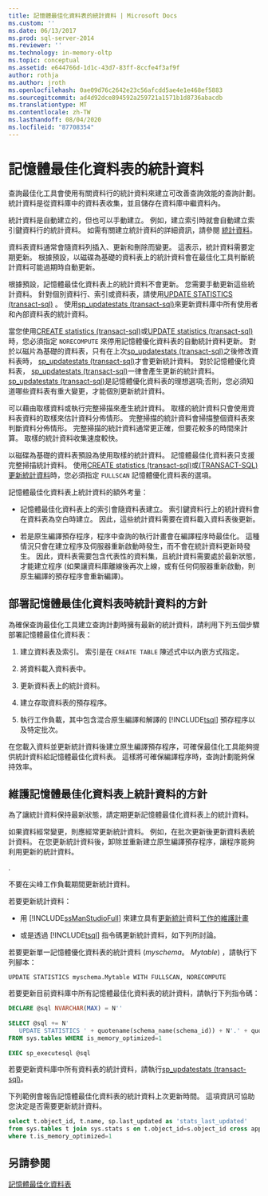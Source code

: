 ```yaml
---
title: 記憶體最佳化資料表的統計資料 | Microsoft Docs
ms.custom: ''
ms.date: 06/13/2017
ms.prod: sql-server-2014
ms.reviewer: ''
ms.technology: in-memory-oltp
ms.topic: conceptual
ms.assetid: e644766d-1d1c-43d7-83ff-8ccfe4f3af9f
author: rothja
ms.author: jroth
ms.openlocfilehash: 0ae09d76c2642e23c56afcdd5ae4e1e468ef5883
ms.sourcegitcommit: ad4d92dce894592a259721a1571b1d8736abacdb
ms.translationtype: MT
ms.contentlocale: zh-TW
ms.lasthandoff: 08/04/2020
ms.locfileid: "87708354"
---
```

# <a name="statistics-for-memory-optimized-tables"></a>記憶體最佳化資料表的統計資料
  查詢最佳化工具會使用有關資料行的統計資料來建立可改善查詢效能的查詢計劃。 統計資料是從資料庫中的資料表收集，並且儲存在資料庫中繼資料內。  
  
 統計資料是自動建立的，但也可以手動建立。 例如，建立索引時就會自動建立索引鍵資料行的統計資料。 如需有關建立統計資料的詳細資訊，請參閱 [統計資料](../statistics/statistics.md)。  
  
 資料表資料通常會隨資料列插入、更新和刪除而變更。 這表示，統計資料需要定期更新。 根據預設，以磁碟為基礎的資料表上的統計資料會在最佳化工具判斷統計資料可能過期時自動更新。  
  
 根據預設，記憶體最佳化資料表上的統計資料不會更新。 您需要手動更新這些統計資料。 針對個別資料行、索引或資料表，請使用[UPDATE STATISTICS &#40;transact-sql&#41;](/sql/t-sql/statements/update-statistics-transact-sql) 。 使用[sp_updatestats &#40;transact-sql&#41;](/sql/relational-databases/system-stored-procedures/sp-updatestats-transact-sql)來更新資料庫中所有使用者和內部資料表的統計資料。  
  
 當您使用[CREATE statistics &#40;transact-sql&#41;](/sql/t-sql/statements/create-statistics-transact-sql)或[UPDATE statistics &#40;transact-sql&#41;](/sql/t-sql/statements/update-statistics-transact-sql)時，您必須指定 `NORECOMPUTE` 來停用記憶體優化資料表的自動統計資料更新。 對於以磁片為基礎的資料表，只有在上次[sp_updatestats &#40;transact-sql&#41;](/sql/relational-databases/system-stored-procedures/sp-updatestats-transact-sql)之後修改資料表時， [sp_updatestats &#40;transact-sql&#41;](/sql/relational-databases/system-stored-procedures/sp-updatestats-transact-sql)才會更新統計資料。 對於記憶體優化資料表， [sp_updatestats &#40;transact-sql&#41;](/sql/relational-databases/system-stored-procedures/sp-updatestats-transact-sql)一律會產生更新的統計資料。 [sp_updatestats &#40;transact-sql&#41;](/sql/relational-databases/system-stored-procedures/sp-updatestats-transact-sql)是記憶體優化資料表的理想選項;否則，您必須知道哪些資料表有重大變更，才能個別更新統計資料。  
  
 可以藉由取樣資料或執行完整掃描來產生統計資料。 取樣的統計資料只會使用資料表資料的取樣來估計資料分佈情形。 完整掃描的統計資料會掃描整個資料表來判斷資料分佈情形。 完整掃描的統計資料通常更正確，但要花較多的時間來計算。 取樣的統計資料收集速度較快。  
  
 以磁碟為基礎的資料表預設為使用取樣的統計資料。 記憶體最佳化資料表只支援完整掃描統計資料。 使用[CREATE statistics &#40;transact-sql&#41;](/sql/t-sql/statements/create-statistics-transact-sql)或[&#40;TRANSACT-SQL&#41;更新統計資料](/sql/t-sql/statements/update-statistics-transact-sql)時，您必須指定 `FULLSCAN` 記憶體優化資料表的選項。  
  
 記憶體最佳化資料表上統計資料的額外考量：  
  
-   記憶體最佳化資料表上的索引會隨資料表建立。 索引鍵資料行上的統計資料會在資料表為空白時建立。 因此，這些統計資料需要在資料載入資料表後更新。  
  
-   若是原生編譯預存程序，程序中查詢的執行計畫會在編譯程序時最佳化。 這種情況只會在建立程序及伺服器重新啟動時發生，而不會在統計資料更新時發生。 因此，資料表需要包含代表性的資料集，且統計資料需要處於最新狀態，才能建立程序  (如果讓資料庫離線後再次上線，或有任何伺服器重新啟動，則原生編譯的預存程序會重新編譯)。  
  
## <a name="guidelines-for-statistics-when-deploying-memory-optimized-tables"></a>部署記憶體最佳化資料表時統計資料的方針  
 為確保查詢最佳化工具建立查詢計劃時擁有最新的統計資料，請利用下列五個步驟部署記憶體最佳化資料表：  
  
1.  建立資料表及索引。 索引是在 `CREATE TABLE` 陳述式中以內嵌方式指定。  
  
2.  將資料載入資料表中。  
  
3.  更新資料表上的統計資料。  
  
4.  建立存取資料表的預存程序。  
  
5.  執行工作負載，其中包含混合原生編譯和解譯的 [!INCLUDE[tsql](../../../includes/tsql-md.md)] 預存程序以及特定批次。  
  
 在您載入資料並更新統計資料後建立原生編譯預存程序，可確保最佳化工具能夠提供統計資料給記憶體最佳化資料表。 這樣將可確保編譯程序時，查詢計劃能夠保持效率。  
  
## <a name="guidelines-for-maintaining-statistics-on-memory-optimized-tables"></a>維護記憶體最佳化資料表上統計資料的方針  
 為了讓統計資料保持最新狀態，請定期更新記憶體最佳化資料表上的統計資料。  
  
 如果資料經常變更，則應經常更新統計資料。 例如，在批次更新後更新資料表統計資料。 在您更新統計資料後，卸除並重新建立原生編譯預存程序，讓程序能夠利用更新的統計資料。  
  
 .  
  
 不要在尖峰工作負載期間更新統計資料。  
  
 若要更新統計資料：  
  
-   用 [!INCLUDE[ssManStudioFull](../../includes/ssmanstudiofull-md.md)] 來建立具有[更新統計](../maintenance-plans/update-statistics-task-maintenance-plan.md)資料[工作的維護計畫](../maintenance-plans/create-a-maintenance-plan.md)  
  
-   或是透過 [!INCLUDE[tsql](../../../includes/tsql-md.md)] 指令碼更新統計資料，如下列所討論。  
  
 若要更新單一記憶體優化資料表的統計資料 (*myschema*。 *Mytable*) ，請執行下列腳本：  
  
```  
UPDATE STATISTICS myschema.Mytable WITH FULLSCAN, NORECOMPUTE  
```  
  
 若要更新目前資料庫中所有記憶體最佳化資料表的統計資料，請執行下列指令碼：  
  
```sql  
DECLARE @sql NVARCHAR(MAX) = N''  
  
SELECT @sql += N'  
   UPDATE STATISTICS ' + quotename(schema_name(schema_id)) + N'.' + quotename(name) + N' WITH FULLSCAN, NORECOMPUTE'  
FROM sys.tables WHERE is_memory_optimized=1  
  
EXEC sp_executesql @sql  
```  
  
 若要更新資料庫中所有資料表的統計資料，請執行[sp_updatestats &#40;transact-sql&#41;](/sql/relational-databases/system-stored-procedures/sp-updatestats-transact-sql)。  
  
 下列範例會報告記憶體最佳化資料表的統計資料上次更新時間。 這項資訊可協助您決定是否需要更新統計資料。  
  
```sql  
select t.object_id, t.name, sp.last_updated as 'stats_last_updated'  
from sys.tables t join sys.stats s on t.object_id=s.object_id cross apply sys.dm_db_stats_properties(t.object_id, s.stats_id) sp  
where t.is_memory_optimized=1  
```  
  
## <a name="see-also"></a>另請參閱  
 [記憶體最佳化資料表](memory-optimized-tables.md)  
  
  
